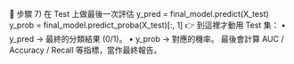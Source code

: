🔹 步驟 7) 在 Test 上做最後一次評估
y_pred = final_model.predict(X_test)
y_prob = final_model.predict_proba(X_test)[:, 1]
👉 到這裡才動用 Test 集：
•	y_pred → 最終的分類結果 (0/1)。
•	y_prob → 對應的機率。
最後會計算 AUC / Accuracy / Recall 等指標，當作最終報告。